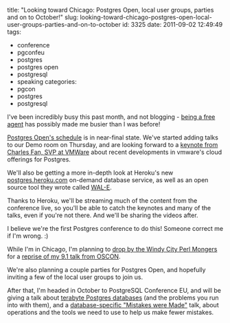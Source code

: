 title: "Looking toward Chicago: Postgres Open, local user groups, parties and on to October!"
slug: looking-toward-chicago-postgres-open-local-user-groups-parties-and-on-to-october
id: 3325
date: 2011-09-02 12:49:49
tags: 
- conference
- pgconfeu
- postgres
- postgres open
- postgresql
- speaking
categories: 
- pgcon
- postgres
- postgresql

I've been incredibly busy this past month, and not blogging - [being a free agent](http://www.chesnok.com/daily/2011/07/12/shaking-the-etch-a-sketch/) has possibly made me busier than I was before!

[Postgres Open's schedule](http://postgresopen.org/2011/schedule) is in near-final state. We've started adding talks to our Demo room on Thursday, and are looking forward to a [keynote from Charles Fan, SVP at VMWare](http://postgresopen.org/2011/schedule/presentations/1/) about recent developments in vmware's cloud offerings for Postgres. 

We'll also be getting a more in-depth look at Heroku's new [postgres.heroku.com](http://postgres.heroku.com) on-demand database service, as well as an open source tool they wrote called [WAL-E](http://postgresopen.org/2011/schedule/presentations/87/).

Thanks to Heroku, we'll be streaming much of the content from the conference live, so you'll be able to catch the keynotes and many of the talks, even if you're not there. And we'll be sharing the videos after. 

I believe we're the first Postgres conference to do this! Someone correct me if I'm wrong. :)

While I'm in Chicago, I'm planning to [drop by the Windy City Perl Mongers](http://www.meetup.com/Windy-City-Perl-mongers-Meetup/events/31544172/) for a [reprise of my 9.1 talk from OSCON](http://www.oscon.com/oscon2011/public/schedule/detail/19275).

We're also planning a couple parties for Postgres Open, and hopefully inviting a few of the local user groups to join us. 

After that, I'm headed in October to PostgreSQL Conference EU, and will be giving a talk about [terabyte Postgres databases](http://www.postgresql.eu/events/sessions/pgconfeu2011/session/152-managing-terabytes/) (and the problems you run into with them), and a [database-specific "Mistakes were Made"](http://www.postgresql.eu/events/sessions/pgconfeu2011/session/150-more-mistakes-were-made/) talk, about operations and the tools we need to use to help us make fewer mistakes.
